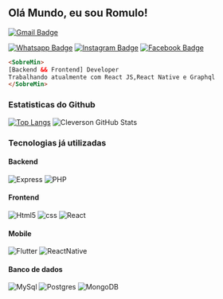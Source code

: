 ## Olá Mundo, eu sou Romulo!
[![Gmail Badge](https://img.shields.io/badge/gmail-D14836?&style=flat-square&logo=gmail&logoColor=white)](mailto:cleversonffaria@gmail.com)

[![Whatsapp Badge](https://img.shields.io/badge/WHATSAPP-25D366?&style=flat-square&logo=whatsapp&logoColor=white)](https://api.whatsapp.com/send?phone=5522997349644)
[![Instagram Badge](https://img.shields.io/badge/instagram-%23E4405F.svg?&style=flat-square&logo=instagram&logoColor=white)](https://www.instagram.com/cleversonffaria/)
[![Facebook Badge](https://img.shields.io/badge/facebook-%231877F2.svg?&style=flat-square&logo=facebook&logoColor=white)](https://fb.com/CleversonNubihaFaria)

```html
<SobreMin>
[Backend && Frontend] Developer
Trabalhando atualmente com React JS,React Native e Graphql
</SobreMin>
```


### Estatisticas do Github
[![Top Langs](https://github-readme-stats.vercel.app/api/top-langs/?username=cleversonffaria&layout=compact&custom_title=Linguagens%20mais%20utilizadas)](https://github.com/cleversonffaria/github-readme-stats) ![Cleverson GitHub Stats](https://github-readme-stats.vercel.app/api?username=cleversonffaria&show_icons=true&hide_title=true&include_all_commits=true)

### Tecnologias já utilizadas

#### Backend
![Express](https://img.shields.io/badge/express.js%20-%23404d59.svg?&style=flat-square)
![PHP](https://img.shields.io/badge/php-%23777BB4.svg?&style=flat-square&logo=php&logoColor=white)

#### Frontend
![Html5](https://img.shields.io/badge/html5%20-%23E34F26.svg?&style=flat-square&logo=html5&logoColor=white)
![css](https://img.shields.io/badge/css3%20-%231572B6.svg?&style=flat-square&logo=css3&logoColor=white)
![React](https://img.shields.io/badge/react%20-%2320232a.svg?&style=flat-square&logo=react&logoColor=%2361DAFB)

#### Mobile
![Flutter](https://img.shields.io/badge/Flutter%20-%2302569B.svg?&style=flat-square&logo=Flutter&logoColor=white)
![ReactNative](https://img.shields.io/badge/react_native%20-%2320232a.svg?&style=flat-square&logo=react&logoColor=%2361DAFB)

#### Banco de dados
![MySql](https://img.shields.io/badge/mysql-%2300f.svg?&style=flat-square&logo=mysql&logoColor=white)
![Postgres](https://img.shields.io/badge/postgres-%23316192.svg?&style=flat-square&logo=postgresql&logoColor=white)
![MongoDB](https://img.shields.io/badge/MongoDB-%234ea94b.svg?&style=flat-square&logo=mongodb&logoColor=white)
